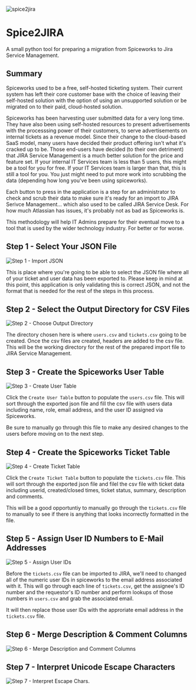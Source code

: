 ![spice2jira](media/application_preview.png)

# Spice2JIRA
A small python tool for preparing a migration from Spiceworks to Jira Service Management.

## Summary
Spiceworks used to be a free, self-hosted ticketing system.  Their current system has left their core customer base with the choice of leaving their self-hosted solution with the option of using an unsupported solution or be migrated on to their paid, cloud-hosted solution.

Spiceworks has been harvesting user submitted data for a very long time.  They have also been using self-hosted resources to present advertisements with the processsing power of their customers, to serve advertisements on internal tickets as a revenue model.  Since their change to the cloud-based SaaS model, many users have decided their product offering isn't what it's cracked up to be. Those end-users have decided (to their own detriment) that JIRA Service Management is a much better solution for the price and feature set.  If your internal IT Services team is less than 5 users, this might be a tool for you for free.  If your IT Services team is larger than that, this is still a tool for you. You just might need to put more work into scrubbing the data (depending how long you've been using spiceworks).

Each button to press in the application is a step for an administrator to check and scrub their data to make sure it's ready for an import to JIRA Serivce Management... which also used to be called JIRA Service Desk. For how much Atlassian has issues, it's probably not as bad as Spiceworks is.

This methodology will help IT Admins prepare for their eventual move to a tool that is used by the wider technology industry. For better or for worse.

## Step 1 - Select Your JSON File
![Step 1 - Import JSON](media/application_preview-step-1.png)

This is place where you're going to be able to select the JSON file where all of your ticket and user data has been exported to.  Please keep in mind at this point, this application is only validating this is correct JSON, and not the format that is needed for the rest of the steps in this process.

## Step 2 - Select the Output Directory for CSV Files
![Step 2 - Choose Output Directory](media/application_preview-step-2.png)

The directory chosen here is where `users.csv` and `tickets.csv` going to be created. Once the csv files are created, headers are added to the csv file. This will be the working directory for the rest of the prepared import file to JIRA Service Management.

## Step 3 - Create the Spiceworks User Table
![Step 3 - Create User Table](media/application_preview-step-3.png)

Click the `Create User Table` button to populate the `users.csv` file.  This will sort through the exported json file and fill the csv file with users data including name, role, email address, and the user ID assigned via Spiceworks.

Be sure to manually go through this file to make any desired changes to the users before moving on to the next step.

## Step 4 - Create the Spiceworks Ticket Table
![Step 4 - Create Ticket Table](media/application_preview-step-4.png)

Click the `Create Ticket Table` button to populate the `tickets.csv` file.  This will sort through the exported json file and filel the csv file with ticket data including userid, created/closed times, ticket status, summary, description and comments.

This will be a good opportuntiy to manually go through the `tickets.csv` file to manually to see if there is anything that looks incorrectly formatted in the file.

## Step 5 - Assign User ID Numbers to E-Mail Addresses
![Step 5 - Assign User IDs](media/application_preview-step-5.png)

Before the `tickets.csv` file can be imported to JIRA, we'll need to changed all of the numeric user IDs in spiceworks to the email address associated with it.  This will go through each line of `tickets.csv`, get the assignee's ID number and the requestor's ID number and perform lookups of those numbers in `users.csv` and grab the associated email.

It will then replace those user IDs with the approriate email address in the `tickets.csv` file.

## Step 6 - Merge Description & Comment Columns
![Step 6 - Merge Description and Comment Columns](media/application_preview-step-6.png)

## Step 7 - Interpret Unicode Escape Characters
![Step 7 - Interpret Escape Chars.](media/application_preview-step-7.png)
